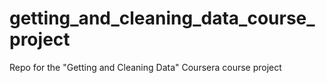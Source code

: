 # getting_and_cleaning_data_course_project
Repo for the "Getting and Cleaning Data" Coursera course project
